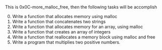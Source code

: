 This is 0x0C-more_malloc_free, then the following tasks will be accomplish

0. Write a function that allocates memory using malloc
1. Write a function that concatenates two strings
2. Write a function that allocates memory for an array, using malloc
3. Write a function that creates an array of integers
4. Write a function that reallocates a memory block using malloc and free
5. Write a program that multiplies two positive numbers.

